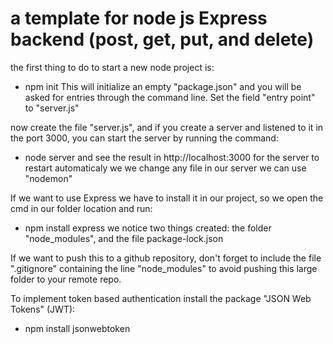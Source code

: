 # a template for node js Express backend (post, get, put, and delete)

the first thing to do to start a new node project is:
* npm init
This will initialize an empty "package.json" and you will be asked for entries through the command line. Set the field "entry point" to "server.js"

now create the file "server.js", and if you create a server and listened to it in the port 3000, you can start the server by running the command:
* node server
and see the result in http://localhost:3000 
for the server to restart automaticaly we we change any file in our server we can use "nodemon"

If we want to use Express we have to install it in our project, so we open the cmd in our folder location and run:
* npm install express
we notice two things created: the folder "node_modules", and the file package-lock.json

If we want to push this to a github repository, don't forget to include the file ".gitignore" containing the line "node_modules" to avoid pushing this large folder to your remote repo.

To implement token based authentication install the package "JSON Web Tokens" (JWT):
* npm install jsonwebtoken
